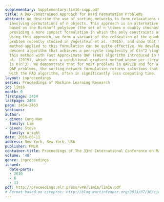 ```yaml
---
supplementary: Supplementary:lim16-supp.pdf
title: A Box-Constrained Approach for Hard Permutation Problems
abstract: We describe the use of sorting networks to form relaxations of problems
  involving permutations of n objects. This approach is an alternative to relaxations
  based on the Birkhoff polytope (the set of n \times n doubly stochastic matrices),
  providing a more compact formulation in which the only constraints are box constraints.
  Using this approach, we form a variant of the relaxation of the quadratic assignment
  problem recently studied in Vogelstein et al. (2015), and show that the continuation
  method applied to this formulation can be quite effective. We develop a coordinate
  descent algorithm that achieves a per-cycle complexity of O(n^2 \log^2 n). We compare
  this method with Fast Approximate QAP (FAQ) algorithm introduced in Vogelstein et
  al. (2015), which uses a conditional-gradient method whose per-iteration complexity
  is O(n^3). We demonstrate that for most problems in QAPLIB and for a class of synthetic
  QAP problems, the sorting-network formulation returns solutions that are competitive
  with the FAQ algorithm, often in significantly less computing time.
layout: inproceedings
series: Proceedings of Machine Learning Research
id: lim16
month: 0
firstpage: 2454
lastpage: 2463
page: 2454-2463
sections: 
author:
- given: Cong Han
  family: Lim
- given: Steve
  family: Wright
date: 2016-06-11
address: New York, New York, USA
publisher: PMLR
container-title: Proceedings of The 33rd International Conference on Machine Learning
volume: '48'
genre: inproceedings
issued:
  date-parts:
  - 2016
  - 6
  - 11
pdf: http://proceedings.mlr.press/v48/lim16/lim16.pdf
# Format based on citeproc: http://blog.martinfenner.org/2013/07/30/citeproc-yaml-for-bibliographies/
---
```

